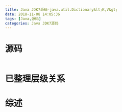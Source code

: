 ```yaml
---
title: Java JDK7源码-java.util.Dictionary&lt;K,V&gt;
date: 2018-11-08 14:05:36
tags: [Java,源码]
categories: Java JDK7源码
---
```


# 源码

<!-- more -->

```
```

# 已整理层级关系

# 综述